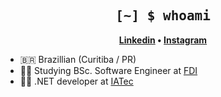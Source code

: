 <h2 align="center" style="font-family: Consolas, monospace;">
	[~] $ whoami
</h2>

<p align="center">
	<strong>
		<a href="https://www.linkedin.com/in/joão-victor-alves-figueira/">Linkedin</a>
		•
		<a href="https://www.instagram.com/_victorjoaof/">Instagram</a>
	</strong>
</p>

- :brazil: Brazillian (Curitiba / PR)
- :man_student: Studying BSc. Software Engineer at [FDI](https://www.faculdadesdaindustria.org.br)
- :man_technologist: .NET developer at [IATec](https://iatec.com/)

